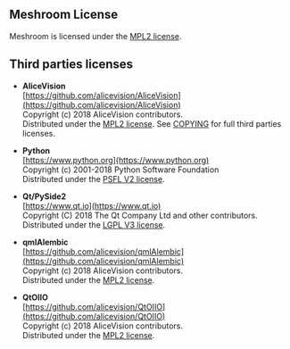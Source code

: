 ## Meshroom License

Meshroom is licensed under the [MPL2 license](LICENSE-MPL2.md).

## Third parties licenses

 * __AliceVision__  
   [https://github.com/alicevision/AliceVision](https://github.com/alicevision/AliceVision)  
   Copyright (c) 2018 AliceVision contributors.  
   Distributed under the [MPL2 license](https://opensource.org/licenses/MPL-2.0).
   See [COPYING](https://github.com/alicevision/AliceVision/blob/develop/COPYING.md) for full third parties licenses.

 * __Python__  
   [https://www.python.org](https://www.python.org)  
   Copyright (c) 2001-2018 Python Software Foundation  
   Distributed under the [PSFL V2 license](https://www.python.org/download/releases/2.7/license/).

 * __Qt/PySide2__  
   [https://www.qt.io](https://www.qt.io)  
   Copyright (C) 2018 The Qt Company Ltd and other contributors.  
   Distributed under the [LGPL V3 license](https://opensource.org/licenses/LGPL-3.0).

 * __qmlAlembic__  
   [https://github.com/alicevision/qmlAlembic](https://github.com/alicevision/qmlAlembic)  
   Copyright (c) 2018 AliceVision contributors.  
   Distributed under the [MPL2 license](https://opensource.org/licenses/MPL-2.0).

  * __QtOIIO__  
   [https://github.com/alicevision/QtOIIO](https://github.com/alicevision/QtOIIO)  
   Copyright (c) 2018 AliceVision contributors.  
   Distributed under the [MPL2 license](https://opensource.org/licenses/MPL-2.0).  
